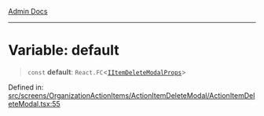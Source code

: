 [Admin Docs](/)

---

# Variable: default

> `const` **default**: `React.FC`\<[`IItemDeleteModalProps`](../interfaces/IItemDeleteModalProps.md)\>

Defined in: [src/screens/OrganizationActionItems/ActionItemDeleteModal/ActionItemDeleteModal.tsx:55](https://github.com/PalisadoesFoundation/talawa-admin/blob/main/src/screens/OrganizationActionItems/ActionItemDeleteModal/ActionItemDeleteModal.tsx#L55)

